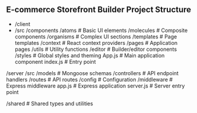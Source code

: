 ## E-commerce Storefront Builder Project Structure
* /client
* /src
    /components
      /atoms          # Basic UI elements
      /molecules      # Composite components
      /organisms      # Complex UI sections
      /templates      # Page templates
    /context          # React context providers
    /pages            # Application pages
    /utils            # Utility functions
    /editor           # Builder/editor components
    /styles           # Global styles and theming
    App.js            # Main application component
    index.js          # Entry point

/server
  /src
    /models           # Mongoose schemas
    /controllers      # API endpoint handlers
    /routes           # API routes
    /config           # Configuration
    /middleware       # Express middleware
    app.js            # Express application
    server.js         # Server entry point

/shared              # Shared types and utilities